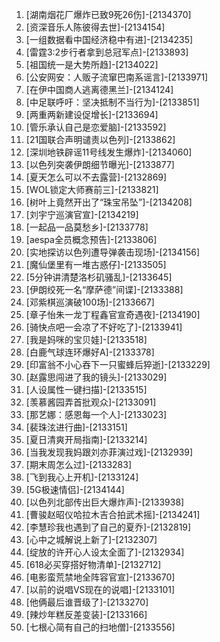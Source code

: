 
1. [湖南烟花厂爆炸已致9死26伤]-[2134370]
1. [资深音乐人陈彼得去世]-[2134154]
1. [一组数据看中国经济稳中有进]-[2134235]
1. [雷霆3:2步行者拿到总冠军点]-[2133893]
1. [祖国统一是大势所趋]-[2134022]
1. [公安网安：人贩子流窜巴南系谣言]-[2133971]
1. [在伊中国商人逃离德黑兰]-[2134124]
1. [中足联呼吁：坚决抵制不当行为]-[2133851]
1. [两重两新建设促增长]-[2133694]
1. [管乐承认自己是恋爱脑]-[2133592]
1. [21国联合声明谴责以色列]-[2133862]
1. [深圳地铁辟谣11号线发生爆炸]-[2134060]
1. [以色列突袭伊朗细节曝光]-[2133877]
1. [夏天怎么可以不去露营]-[2132869]
1. [WOL锁定大师赛前三]-[2133821]
1. [树叶上竟然开出了“珠宝吊坠”]-[2134208]
1. [刘宇宁巡演官宣]-[2134219]
1. [一起品一品莫愁乡]-[2133778]
1. [aespa全员概念预告]-[2133806]
1. [实地探访以色列遭导弹袭击现场]-[2134156]
1. [魔仙堡里有一堆古惑仔]-[2133505]
1. [5分钟讲清楚洛杉矶骚乱]-[2133645]
1. [伊朗绞死一名“摩萨德”间谍]-[2133388]
1. [邓紫棋巡演破100场]-[2133667]
1. [章子怡朱一龙丁程鑫官宣奇遇夜]-[2134190]
1. [骑快点吧一会凉了不好吃了]-[2133941]
1. [我是妈咪的宝贝娃]-[2133518]
1. [白鹿气球连环爆好A]-[2133378]
1. [印富翁不小心吞下一只蜜蜂后猝逝]-[2133229]
1. [赵露思闯进了我的镜头]-[2133029]
1. [人设属性一键扫描]-[2133515]
1. [羡慕酱园弄首批观众]-[2133091]
1. [那艺娜：感恩每一个人]-[2133023]
1. [裴珠泫进行曲]-[2133151]
1. [夏日清爽开局指南]-[2133214]
1. [当我发现我妈跟刘亦菲演过戏]-[2132939]
1. [期末周怎么过]-[2133283]
1. [飞到我心上开机]-[2133124]
1. [5G极速情侣]-[2134144]
1. [以色列北部传出巨大爆炸声]-[2133938]
1. [曹骏赵昭仪哈拉木吉合拍武术摇]-[2134241]
1. [李慧珍我也遇到了自己的夏乔]-[2132819]
1. [心中之城解说上新了]-[2132307]
1. [绽放的许开心人设太全面了]-[2132934]
1. [618必买穿搭好物清单]-[2132712]
1. [电影蛮荒禁地全阵容官宣]-[2133670]
1. [以前的说唱VS现在的说唱]-[2133101]
1. [他俩最后谁晋级了]-[2133270]
1. [辣炒年糕反差变装]-[2133166]
1. [七根心简有自己的扫地僧]-[2133556]